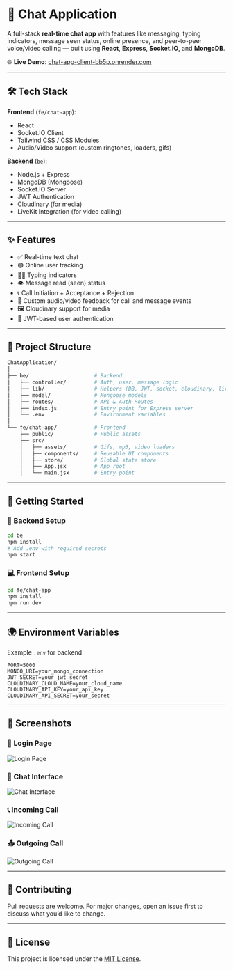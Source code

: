 
# 📱 Chat Application

A full-stack **real-time chat app** with features like messaging, typing indicators, message seen status, online presence, and peer-to-peer voice/video calling — built using **React**, **Express**, **Socket.IO**, and **MongoDB**.

🌐 **Live Demo**: [chat-app-client-bb5p.onrender.com](https://chat-app-client-bb5p.onrender.com)

---

## 🛠 Tech Stack

**Frontend** (`fe/chat-app`):
- React
- Socket.IO Client
- Tailwind CSS / CSS Modules
- Audio/Video support (custom ringtones, loaders, gifs)

**Backend** (`be`):
- Node.js + Express
- MongoDB (Mongoose)
- Socket.IO Server
- JWT Authentication
- Cloudinary (for media)
- LiveKit Integration (for video calling)

---

## ✨ Features

- ✅ Real-time text chat
- 🟢 Online user tracking
- 🧑‍💻 Typing indicators
- 👁️ Message read (seen) status
- 📞 Call Initiation + Acceptance + Rejection
- 🔔 Custom audio/video feedback for call and message events
- 🖼️ Cloudinary support for media
- 🔐 JWT-based user authentication

---

## 📁 Project Structure

```bash
ChatApplication/
│
├── be/                     # Backend
│   ├── controller/         # Auth, user, message logic
│   ├── lib/                # Helpers (DB, JWT, socket, cloudinary, livekit)
│   ├── model/              # Mongoose models
│   ├── routes/             # API & Auth Routes
│   ├── index.js            # Entry point for Express server
│   └── .env                # Environment variables
│
└── fe/chat-app/            # Frontend
    ├── public/             # Public assets
    ├── src/
    │   ├── assets/         # Gifs, mp3, video loaders
    │   ├── components/     # Reusable UI components
    │   ├── store/          # Global state store
    │   ├── App.jsx         # App root
    │   └── main.jsx        # Entry point
```

---

## 🚀 Getting Started

### 🔧 Backend Setup

```bash
cd be
npm install
# Add .env with required secrets
npm start
```

### 💻 Frontend Setup

```bash
cd fe/chat-app
npm install
npm run dev
```

---

## 🌍 Environment Variables

Example `.env` for backend:

```env
PORT=5000
MONGO_URI=your_mongo_connection
JWT_SECRET=your_jwt_secret
CLOUDINARY_CLOUD_NAME=your_cloud_name
CLOUDINARY_API_KEY=your_api_key
CLOUDINARY_API_SECRET=your_secret
```

---

## 📸 Screenshots

### 🔐 Login Page
![Login Page](./screenshots/login.png)

### 💬 Chat Interface
![Chat Interface](./screenshots/chat.png)

### 📞 Incoming Call
![Incoming Call](./screenshots/incoming-call.png)

### 📤 Outgoing Call
![Outgoing Call](./screenshots/outgoing-call.png)

---

## 🤝 Contributing

Pull requests are welcome. For major changes, open an issue first to discuss what you’d like to change.

---

## 📄 License

This project is licensed under the [MIT License](LICENSE).
